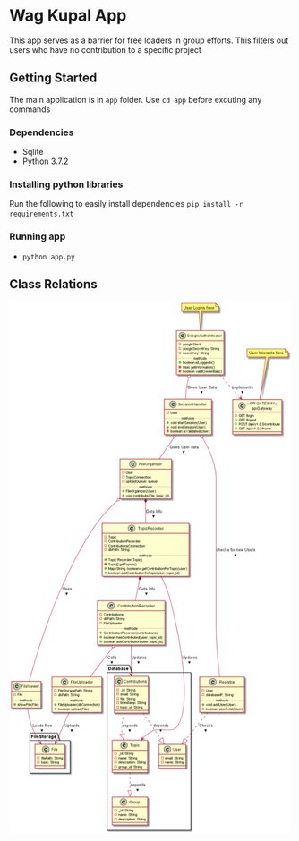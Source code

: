 # Wag Kupal App

This app serves as a barrier for free loaders in group efforts. This filters out users who have no contribution to a specific project

## Getting Started

The main application is in `app` folder. Use `cd app` before excuting any commands

### Dependencies

- Sqlite
- Python 3.7.2

### Installing python libraries

Run the following to easily install dependencies `pip install -r requirements.txt`

### Running app

- `python app.py`

## Class Relations

![ClassDiagram](./out/Diagrams/class/WagKupalApp.png)
